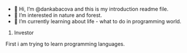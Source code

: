 - 👋 Hi, I’m @dankabacova and this is my introduction readme file.
- 👀 I’m interested in nature and forest.
- 🌱 I’m currently learning about life - what to do in programming world.
1. Investor

First i am trying to learn programming languages.
